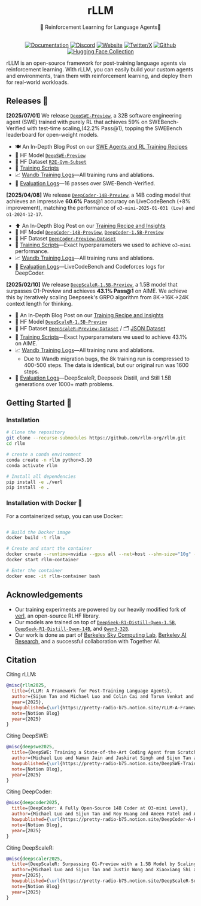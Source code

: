 <div align="center">

# rLLM

<div>
🚀 Reinforcement Learning for Language Agents🌟
</div>
</div>
<div>
<br>

<div align="center">

[![Documentation](https://img.shields.io/badge/Documentation-black?style=for-the-badge&logo=googledocs&logoColor=white)](https://rllm-project.readthedocs.io/en/latest)
[![Discord](https://img.shields.io/badge/Discord-5865F2?style=for-the-badge&logo=discord&logoColor=white)](https://discord.gg/BDH46HT9en)
[![Website](https://img.shields.io/badge/Site-%23000000.svg?style=for-the-badge&logo=semanticweb&logoColor=white)](https://www.agentica-project.com) 
[![Twitter/X](https://img.shields.io/badge/Agentica-white?style=for-the-badge&logo=X&logoColor=000&color=000&labelColor=white)](https://x.com/Agentica_)
[![Github](https://img.shields.io/badge/RLLM-000000?style=for-the-badge&logo=github&logoColor=000&logoColor=white)](https://github.com/rllm-org/rllm)
[![Hugging Face Collection](https://img.shields.io/badge/Agentica-fcd022?style=for-the-badge&logo=huggingface&logoColor=000&labelColor)](https://huggingface.co/agentica-org)

</div>

</div>

rLLM is an open-source framework for post-training language agents via reinforcement learning. With rLLM, you can easily build your custom agents and environments, train them with reinforcement learning, and deploy them for real-world workloads. 


## Releases  📰

<strong>[2025/07/01]</strong> We release [`DeepSWE-Preview`](https://pretty-radio-b75.notion.site/DeepSWE-Training-a-Fully-Open-sourced-State-of-the-Art[…]-by-Scaling-RL-22281902c1468193aabbe9a8c59bbe33?pvs=73
), a 32B software engineering agent (SWE) trained with purely RL that achieves 59% on SWEBench-Verified with test-time scaling,(42.2% Pass@1), topping the SWEBench leaderboard for open-weight models. 
- 🍽️ An In-Depth Blog Post on our [SWE Agents and RL Training Recipes](https://pretty-radio-b75.notion.site/DeepSWE-Training-a-Fully-Open-sourced-State-of-the-Art[…]-by-Scaling-RL-22281902c1468193aabbe9a8c59bbe33?pvs=73)
- 🤗 HF Model [`DeepSWE-Preview`](https://huggingface.co/agentica-org/DeepSWE-Preview)
- 🤗 HF Dataset [`R2E-Gym-Subset`](https://huggingface.co/datasets/R2E-Gym/R2E-Gym-Subset)
- 📄 [Training Scripts](https://github.com/rllm-org/rllm/tree/main/examples/swe)
- 📈 [Wandb Training Logs](https://wandb.ai/mluo/deepswe)—All training runs and ablations.
- 🔎 [Evaluation Logs](https://drive.google.com/file/d/10LIwpJeaFuiX6Y-qEG2a4a335PEuQJeS/view?usp=sharing)—16 passes over SWE-Bench-Verified.

<strong>[2025/04/08]</strong> We release [`DeepCoder-14B-Preview`](https://pretty-radio-b75.notion.site/DeepCoder-A-Fully-Open-Source-14B-Coder-at-O3-mini-Level-1cf81902c14680b3bee5eb349a512a51), a 14B coding model that achieves an impressive **60.6%** Pass@1 accuracy on LiveCodeBench (+8% improvement), matching the performance of `o3-mini-2025-01-031 (Low)` and `o1-2024-12-17`. 
- ⬆️ An In-Depth Blog Post on our [Training Recipe and Insights](https://pretty-radio-b75.notion.site/DeepCoder-A-Fully-Open-Source-14B-Coder-at-O3-mini-Level-1cf81902c14680b3bee5eb349a512a51)
- 🤗 HF Model [`DeepCoder-14B-Preview`](https://huggingface.co/agentica-org/DeepCoder-14B-Preview), [`DeepCoder-1.5B-Preview`](https://huggingface.co/agentica-org/DeepCoder-1.5B-Preview)
- 🤗 HF Dataset [`DeepCoder-Preview-Dataset`](https://huggingface.co/datasets/agentica-org/DeepCoder-Preview-Dataset)
- 📄 [Training Scripts](https://github.com/rllm-org/rllm/tree/main/scripts/deepcoder/train)—Exact hyperparameters we used to achieve `o3-mini` performance.
- 📈 [Wandb Training Logs](https://wandb.ai/mluo/deepcoder)—All training runs and ablations.
- 🔎 [Evaluation Logs](https://drive.google.com/file/d/1tr_xXvCJnjU0tLO7DNtFL85GIr3aGYln/view?usp=sharing)—LiveCodeBench and Codeforces logs for DeepCoder.

<strong>[2025/02/10]</strong> We release [`DeepScaleR-1.5B-Preview`](https://pretty-radio-b75.notion.site/DeepScaleR-Surpassing-O1-Preview-with-a-1-5B-Model-by-Scaling-RL-19681902c1468005bed8ca303013a4e2), a 1.5B model that surpasses O1-Preview and achieves <strong>43.1% Pass@1</strong> on AIME. We achieve this by iteratively scaling Deepseek's GRPO algorithm from 8K→16K->24K context length for thinking.
- 🍗 An In-Depth Blog Post on our [Training Recipe and Insights](https://pretty-radio-b75.notion.site/DeepScaleR-Surpassing-O1-Preview-with-a-1-5B-Model-by-Scaling-RL-19681902c1468005bed8ca303013a4e2)
- 🤗 HF Model [`DeepScaleR-1.5B-Preview`](https://huggingface.co/agentica-org/DeepScaleR-1.5B-Preview)
- 🤗 HF Dataset [`DeepScaleR-Preview-Dataset`](https://huggingface.co/datasets/agentica-org/DeepScaleR-Preview-Dataset) / 🗂️  [JSON Dataset](https://github.com/agentica-project/deepscaler/tree/main/deepscaler/data)
- 📄 [Training Scripts](https://github.com/agentica-project/deepscaler/tree/main/scripts/train)—Exact hyperparameters we used to achieve 43.1% on AIME.
- 📈 [Wandb Training Logs](https://wandb.ai/mluo/deepscaler-1.5b)—All training runs and ablations.
  - Due to Wandb migration bugs, the 8k training run is compressed to 400-500 steps. The data is identical, but our original run was 1600 steps.
- 🔎 [Evaluation Logs](https://drive.google.com/file/d/1V_rYKoL35WmubbmWN6PeFg4zo5QOug8X/view?pli=1)—DeepScaleR, Deepseek Distill, and Still 1.5B generations over 1000+ math problems.


## Getting Started 🎯
### Installation

```bash
# Clone the repository
git clone --recurse-submodules https://github.com/rllm-org/rllm.git
cd rllm

# create a conda environment
conda create -n rllm python=3.10
conda activate rllm

# Install all dependencies
pip install -e ./verl
pip install -e .
```

### Installation with Docker 🐳

For a containerized setup, you can use Docker:

```bash

# Build the Docker image
docker build -t rllm .

# Create and start the container
docker create --runtime=nvidia --gpus all --net=host --shm-size="10g" --cap-add=SYS_ADMIN -v .:/workspace/rllm -v /tmp:/tmp --name rllm-container rllm sleep infinity
docker start rllm-container

# Enter the container
docker exec -it rllm-container bash
```


## Acknowledgements

- Our training experiments are powered by our heavily modified fork of [verl](https://github.com/volcengine/verl), an open-source RLHF library.
- Our models are trained on top of [`DeepSeek-R1-Distill-Qwen-1.5B`](https://huggingface.co/deepseek-ai/DeepSeek-R1-Distill-Qwen-1.5B), [`DeepSeek-R1-Distill-Qwen-14B`](https://huggingface.co/deepseek-ai/DeepSeek-R1-Distill-Qwen-14B), and [`Qwen3-32B`](https://huggingface.co/Qwen/Qwen3-32b).
- Our work is done as part of  [Berkeley Sky Computing Lab](https://skycomputing.berkeley.edu/), [Berkeley AI Research](https://bair.berkeley.edu/), and a successful collaboration with Together AI.


## Citation
Citing rLLM:
```bibtex
@misc{rllm2025,
  title={rLLM: A Framework for Post-Training Language Agents},
  author={Sijun Tan and Michael Luo and Colin Cai and Tarun Venkat and Kyle Montgomery and Aaron Hao and Tianhao Wu and Arnav Balyan and Manan Roongta and Chenguang Wang and Li Erran Li and Raluca Ada Popa and Ion Stoica},
  year={2025},
  howpublished={\url{https://pretty-radio-b75.notion.site/rLLM-A-Framework-for-Post-Training-Language-Agents-21b81902c146819db63cd98a54ba5f31}},
  note={Notion Blog}
  year={2025}
}
```

Citing DeepSWE:
```bibtex
@misc{deepswe2025,
  title={DeepSWE: Training a State-of-the-Art Coding Agent from Scratch by Scaling RL},
  author={Michael Luo and Naman Jain and Jaskirat Singh and Sijun Tan and Ameen Patel and Qingyang Wu and Alpay Ariyak and Colin Cai and Tarun Venkat and Shang Zhu and Ben Athiwaratkun and Manan Roongta and Ce Zhang and Li Erran Li and Raluca Ada Popa and Koushik Sen and Ion Stoica},
  howpublished={\url{https://pretty-radio-b75.notion.site/DeepSWE-Training-a-Fully-Open-sourced-State-of-the-Art-Coding-Agent-by-Scaling-RL-22281902c1468193aabbe9a8c59bbe33}},
  note={Notion Blog},
  year={2025}
}
```

Citing DeepCoder:
```bibtex
@misc{deepcoder2025,
  title={DeepCoder: A Fully Open-Source 14B Coder at O3-mini Level},
  author={Michael Luo and Sijun Tan and Roy Huang and Ameen Patel and Alpay Ariyak and Qingyang Wu and Xiaoxiang Shi and Rachel Xin and Colin Cai and Maurice Weber and Ce Zhang and Li Erran Li and Raluca Ada Popa and Ion Stoica},
  howpublished={\url{https://pretty-radio-b75.notion.site/DeepCoder-A-Fully-Open-Source-14B-Coder-at-O3-mini-Level-1cf81902c14680b3bee5eb349a512a51}},
  note={Notion Blog},
  year={2025}
}
```

Citing DeepScaleR:
```bibtex
@misc{deepscaler2025,
  title={DeepScaleR: Surpassing O1-Preview with a 1.5B Model by Scaling RL},
  author={Michael Luo and Sijun Tan and Justin Wong and Xiaoxiang Shi and William Y. Tang and Manan Roongta and Colin Cai and Jeffrey Luo and Li Erran Li and Raluca Ada Popa and Ion Stoica},
  year={2025},
  howpublished={\url{https://pretty-radio-b75.notion.site/DeepScaleR-Surpassing-O1-Preview-with-a-1-5B-Model-by-Scaling-RL-19681902c1468005bed8ca303013a4e2}},
  note={Notion Blog}
  year={2025}
}
```
